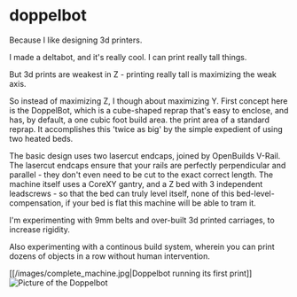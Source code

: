 # doppelbot
Because I like designing 3d printers.

I made a deltabot, and it's really cool.  I can print really tall things.

But 3d prints are weakest in Z - printing really tall is maximizing the weak axis.

So instead of maximizing Z, I though about maximizing Y.  First concept here is the DoppelBot, which is a cube-shaped reprap that's easy to enclose, and has, by default, a one cubic foot build area. the print area of a standard reprap.  It accomplishes this 'twice as big' by the simple expedient of using two heated beds.

The basic design uses two lasercut endcaps, joined by OpenBuilds V-Rail.  The lasercut endcaps ensure that your rails are perfectly perpendicular and parallel - they don't even need to be cut to the exact correct length.  The machine itself uses a CoreXY gantry, and a Z bed with 3 independent leadscrews - so that the bed can truly level itself, none of this bed-level-compensation, if your bed is flat this machine will be able to tram it.

I'm experimenting with 9mm belts and over-built 3d printed carriages, to increase rigidity.

Also experimenting with a continous build system, wherein you can print dozens of objects in a row without human intervention.

[[/images/complete_machine.jpg|Doppelbot running its first print]]
![Picture of the Doppelbot](https://raw.githubusercontent.com/wiki/paenian/doppelbot/images/complete_machine.jpg "Doppelbot!")
